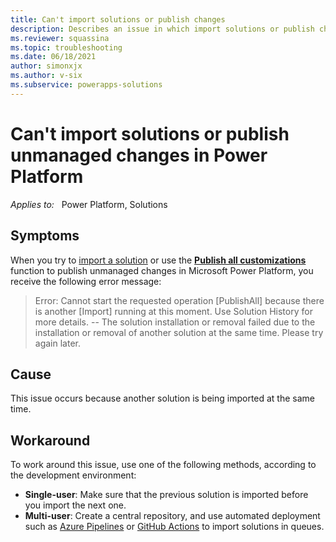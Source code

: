 ```yaml
---
title: Can't import solutions or publish changes
description: Describes an issue in which import solutions or publish changes fail in Power Platform. Provides workarounds.
ms.reviewer: squassina
ms.topic: troubleshooting
ms.date: 06/18/2021
author: simonxjx
ms.author: v-six
ms.subservice: powerapps-solutions
---
```

# Can't import solutions or publish unmanaged changes in Power Platform

_Applies to:_ &nbsp; Power Platform, Solutions

## Symptoms

When you try to [import a solution](/powerapps/maker/data-platform/import-update-export-solutions) or use the [**Publish all customizations**](/powerapps/maker/data-platform/create-solution#publish-changes) function to publish unmanaged changes in Microsoft Power Platform, you receive the following error message:

> Error: Cannot start the requested operation [PublishAll] because there is another [Import] running at this moment. Use Solution History for more details. -- The solution installation or removal failed due to the installation or removal of another solution at the same time. Please try again later.

## Cause

This issue occurs because another solution is being imported at the same time.

## Workaround

To work around this issue, use one of the following methods, according to the development environment:

- **Single-user**: Make sure that the previous solution is imported before you import the next one.
- **Multi-user**: Create a central repository, and use automated deployment such as [Azure Pipelines](https://azure.microsoft.com/services/devops/pipelines) or [GitHub Actions](https://docs.github.com/actions) to import solutions in queues.

